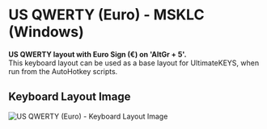 # US QWERTY (Euro) - MSKLC (Windows)

**US QWERTY layout with Euro Sign (€) on 'AltGr + 5'.**  
This keyboard layout can be used as a base layout for UltimateKEYS, when run from the AutoHotkey scripts.

## Keyboard Layout Image

![US QWERTY (Euro) - Keyboard Layout Image](US%20QWERTY%20\(Euro\)%20-%20Keyboard%20Layout%20Image.png)
